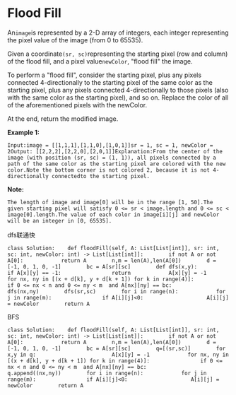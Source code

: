 # Flood Fill

An`image`is represented by a 2-D array of integers, each integer representing the pixel value of the image \(from 0 to 65535\).

Given a coordinate`(sr, sc)`representing the starting pixel \(row and column\) of the flood fill, and a pixel value`newColor`, "flood fill" the image.

To perform a "flood fill", consider the starting pixel, plus any pixels connected 4-directionally to the starting pixel of the same color as the starting pixel, plus any pixels connected 4-directionally to those pixels \(also with the same color as the starting pixel\), and so on. Replace the color of all of the aforementioned pixels with the newColor.

At the end, return the modified image.

**Example 1:**

```text
Input:image = [[1,1,1],[1,1,0],[1,0,1]]sr = 1, sc = 1, newColor = 2Output: [[2,2,2],[2,2,0],[2,0,1]]Explanation:From the center of the image (with position (sr, sc) = (1, 1)), all pixels connected by a path of the same color as the starting pixel are colored with the new color.Note the bottom corner is not colored 2, because it is not 4-directionally connectedto the starting pixel.
```

**Note:**

```text
The length of image and image[0] will be in the range [1, 50].The given starting pixel will satisfy 0 <= sr < image.length and 0 <= sc < image[0].length.The value of each color in image[i][j] and newColor will be an integer in [0, 65535].
```

dfs联通快

```text
class Solution:    def floodFill(self, A: List[List[int]], sr: int, sc: int, newColor: int) -> List[List[int]]:        if not A or not A[0]:            return A        n,m = len(A),len(A[0])        d = [-1, 0, 1, 0, -1]        bc = A[sr][sc]        def dfs(x,y):            if A[x][y] == -1:                return            A[x][y] = -1            for nx, ny in [(x + d[k], y + d[k + 1]) for k in range(4)]:                if 0 <= nx < n and 0 <= ny < m  and A[nx][ny] == bc:                    dfs(nx,ny)        dfs(sr,sc)        for i in range(n):            for j in range(m):                if A[i][j]<0:                    A[i][j] = newColor        return A
```

BFS

```text
class Solution:    def floodFill(self, A: List[List[int]], sr: int, sc: int, newColor: int) -> List[List[int]]:        if not A or not A[0]:            return A        n,m = len(A),len(A[0])        d = [-1, 0, 1, 0, -1]        bc = A[sr][sc]        q=[(sr,sc)]        for x,y in q:                        A[x][y] = -1            for nx, ny in [(x + d[k], y + d[k + 1]) for k in range(4)]:                if 0 <= nx < n and 0 <= ny < m  and A[nx][ny] == bc:                    q.append((nx,ny))        for i in range(n):            for j in range(m):                if A[i][j]<0:                    A[i][j] = newColor        return A
```

